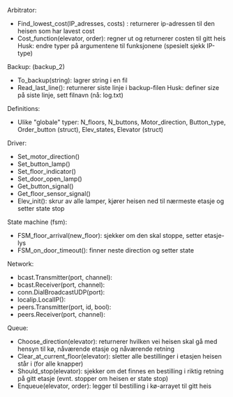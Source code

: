 
Arbitrator:
- Find_lowest_cost(IP_adresses, costs) : returnerer ip-adressen til den heisen som har lavest cost
- Cost_function(elevator, order): regner ut og returnerer costen til gitt heis
Husk: endre typer på argumentene til funksjonene (spesielt sjekk IP-type)

Backup: (backup_2)
- To_backup(string): lagrer string i en fil
- Read_last_line(): returnerer siste linje i backup-filen
Husk: definer size på siste linje, sett filnavn (nå: log.txt)

Definitions:
- Ulike "globale" typer: N_floors, N_buttons, Motor_direction, Button_type, Order_button (struct), Elev_states, Elevator (struct)

Driver:
- Set_motor_direction()
- Set_button_lamp()
- Set_floor_indicator()
- Set_door_open_lamp()
- Get_button_signal()
- Get_floor_sensor_signal()
- Elev_init(): skrur av alle lamper, kjører heisen ned til nærmeste etasje og setter state stop

State machine (fsm):
- FSM_floor_arrival(new_floor): sjekker om den skal stoppe, setter etasje-lys
- FSM_on_door_timeout(): finner neste direction og setter state

Network:
- bcast.Transmitter(port, channel): 
- bcast.Receiver(port, channel): 
- conn.DialBroadcastUDP(port):
- localip.LocalIP(): 
- peers.Transmitter(port, id, bool): 
- peers.Receiver(port, channel): 

Queue:
- Choose_direction(elevator): returnerer hvilken vei heisen skal gå med hensyn til kø, nåværende etasje og nåværende retning
- Clear_at_current_floor(elevator): sletter alle bestillinger i etasjen heisen står i (for alle knapper)
- Should_stop(elevator): sjekker om det finnes en bestilling i riktig retning på gitt etasje (evnt. stopper om heisen er  state stop)
- Enqueue(elevator, order): legger til bestilling i kø-arrayet til gitt heis
